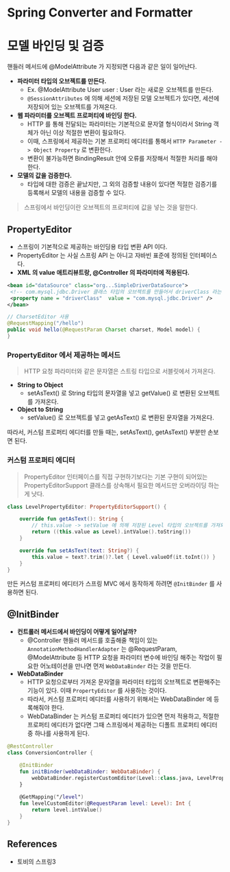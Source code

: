 # Spring Converter and Formatter

# 모델 바인딩 및 검증

핸들러 메서드에 @ModelAttribute 가 지정되면 다음과 같은 일이 일어난다.

- __파라미터 타입의 오브젝트를 만든다.__
  - Ex. @ModelAttribute User user : User 라는 새로운 오브젝트를 만든다.
  - `@SessionAttributes` 에 의해 세션에 저장된 모델 오브젝트가 있다면, 세션에 저장되어 있는 오브젝트를 가져온다.
- __웹 파라미터를 오브젝트 프로퍼티에 바인딩 한다.__
  - HTTP 를 통해 전달되는 파라미터는 기본적으로 문자열 형식이라서 String 객체가 아닌 이상 적절한 변환이 필요하다.
  - 이때, 스프링에서 제공하는 기본 프로퍼티 에디터를 통해서 `HTTP Parameter -> Object Property` 로 변환한다.
  - 변환이 불가능하면 BindingResult 안에 오류를 저장해서 적절한 처리를 해야 한다.
- __모델의 값을 검증한다.__
  - 타입에 대한 검증은 끝났지만, 그 외의 검증할 내용이 있다면 적절한 검증기를 등록해서 모델의 내용을 검증할 수 있다.

> 스프링에서 바인딩이란 오브젝트의 프로퍼티에 값을 넣는 것을 말한다.

## PropertyEditor

- 스프링이 기본적으로 제공하는 바인딩용 타입 변환 API 이다.
- PropertyEditor 는 사실 스프링 API 는 아니고 자바빈 표준에 정의된 인터페이스다.
- __XML 의 value 애트리뷰트랑, @Controller 의 파라미터에 적용된다.__

```xml
<bean id="dataSource" class="org...SimpleDriverDataSource">
 <!-- com.mysql.jdbc.Driver 클래스 타입의 오브젝트를 만들어서 driverClass 라는 프로퍼티에 바인딩한다. -->
 <property name = "driverClass"  value = "com.mysql.jdbc.Driver" />
</bean>
```

```java
// CharsetEditor 사용
@RequestMapping("/hello")
public void hello(@RequestParam Charset charset, Model model) {
}
```

### PropertyEditor 에서 제공하는 메서드

> HTTP 요청 파라미터와 같은 문자열은 스트링 타입으로 서블릿에서 가져온다.

- __String to Object__
  - setAsText() 로 String 타입의 문자열을 넣고 getValue() 로 변환된 오브젝트를 가져온다.
- __Object to String__
  - setValue() 로 오브젝트를 넣고 getAsText() 로 변환된 문자열을 가져온다.

따라서, 커스텀 프로퍼티 에디터를 만들 때는, setAsText(), getAsText() 부분만 손보면 된다.

### 커스텀 프로퍼티 에디터

> PropertyEditor 인터페이스를 직접 구현하기보다는 기본 구현이 되어있는 PropertyEditorSupport 클래스를 상속해서 필요한 메서드만 오버라이딩 하는게 낫다.

```kotlin
class LevelPropertyEditor: PropertyEditorSupport() {

    override fun getAsText(): String {
        // this.value -> setValue 에 의해 저장된 Level 타입의 오브젝트를 가져와서 값을 문자로 변환한다.
        return ((this.value as Level).intValue().toString())
    }

    override fun setAsText(text: String?) {
        this.value = text?.trim()?.let { Level.valueOf(it.toInt()) }
    }
}
```

만든 커스텀 프로퍼티 에디터가 스프링 MVC 에서 동작하게 하려면 `@InitBinder` 를 사용하면 된다.

## @InitBinder

- __컨트롤러 메서드에서 바인딩이 어떻게 일어날까?__
  - @Controller 핸들러 메서드를 호출해줄 책임이 있는 `AnnotationMethodHandlerAdapter` 는 @RequestParam, @ModelAttribute 등 HTTP 요청을 파라미터 변수에 바인딩 해주는 작업이 필요한 어노테이션을 만나면 먼저 `WebDataBinder` 라는 것을 만든다.
- __WebDataBinder__
  - HTTP 요청으로부터 가져온 문자열을 파라미터 타입의 오브젝트로 변환해주는 기능이 있다. 이때 `PropertyEditor` 를 사용하는 것이다.
  - 따라서, 커스텀 프로퍼티 에디터를 사용하기 위해서는 WebDataBinder 에 등록해줘야 한다.
  - WebDataBinder 는 커스텀 프로퍼티 에디터가 있으면 먼저 적용하고, 적절한 프로퍼티 에디터가 없다면 그때 스프링에서 제공하는 디폴트 프로퍼티 에디터중 하나를 사용하게 된다.

```kotlin
@RestController
class ConversionController {

    @InitBinder
    fun initBinder(webDataBinder: WebDataBinder) {
        webDataBinder.registerCustomEditor(Level::class.java, LevelPropertyEditor())
    }
    
    @GetMapping("/level")
    fun levelCustomEditor(@RequestParam level: Level): Int {
        return level.intValue()
    }
}
```

## References

- 토비의 스프링3
